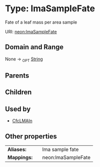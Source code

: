 
# Type: lmaSampleFate


Fate of a leaf mass per area sample

URI: [neon:lmaSampleFate](https://data.neonscience.org/lmaSampleFate)


## Domain and Range

None ->  <sub>OPT</sub> [String](types/String.md)

## Parents


## Children


## Used by

 * [CfcLMAIn](CfcLMAIn.md)

## Other properties

|  |  |  |
| --- | --- | --- |
| **Aliases:** | | lma sample fate |
| **Mappings:** | | neon:lmaSampleFate |

